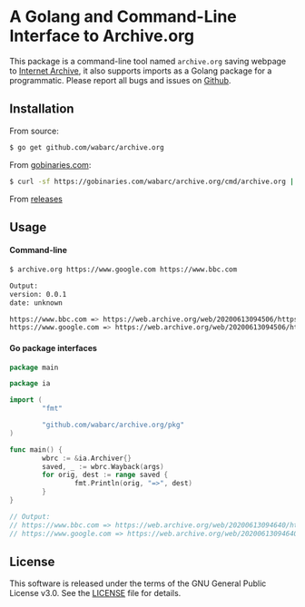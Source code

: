 # A Golang and Command-Line Interface to Archive.org

This package is a command-line tool named `archive.org` saving webpage to [Internet Archive](https://archive.org), it also supports imports as a Golang package for a programmatic. Please report all bugs and issues on [Github](https://github.com/wabarc/archive.org/issues).

## Installation

From source:

```sh
$ go get github.com/wabarc/archive.org
```

From [gobinaries.com](https://gobinaries.com):

```sh
$ curl -sf https://gobinaries.com/wabarc/archive.org/cmd/archive.org | sh
```

From [releases](https://github.com/wabarc/archive.org/releases)

## Usage

#### Command-line

```sh
$ archive.org https://www.google.com https://www.bbc.com

Output:
version: 0.0.1
date: unknown

https://www.bbc.com => https://web.archive.org/web/20200613094506/https://www.bbc.com
https://www.google.com => https://web.archive.org/web/20200613094506/https://www.google.com
```

#### Go package interfaces

```go
package main

package ia

import (
        "fmt"

        "github.com/wabarc/archive.org/pkg"
)

func main() {
        wbrc := &ia.Archiver{}
        saved, _ := wbrc.Wayback(args)
        for orig, dest := range saved {
                fmt.Println(orig, "=>", dest)
        }
}

// Output:
// https://www.bbc.com => https://web.archive.org/web/20200613094640/https://www.bbc.com
// https://www.google.com => https://web.archive.org/web/20200613094640/https://www.google.com
```

## License

This software is released under the terms of the GNU General Public License v3.0. See the [LICENSE](https://github.com/wabarc/archive.org/blob/main/LICENSE) file for details.
